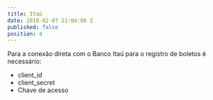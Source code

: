 ```yaml
---
title: Itaú
date: 2018-02-07 21:04:00 Z
published: false
position: 4
---
```


Para a conexão direta com o Banco Itaú para o registro de boletos é necessário:
* client_id
* client_secret
* Chave de acesso